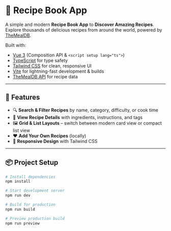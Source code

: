 # 🍲 Recipe Book App

A simple and modern **Recipe Book App** to **Discover Amazing Recipes**.  
Explore thousands of delicious recipes from around the world, powered by [TheMealDB](https://www.themealdb.com/).

Built with:
- [Vue 3](https://vuejs.org/) (Composition API & `<script setup lang="ts">`)
- [TypeScript](https://www.typescriptlang.org/) for type safety
- [Tailwind CSS](https://tailwindcss.com/) for clean, responsive UI
- [Vite](https://vitejs.dev/) for lightning-fast development & builds
- [TheMealDB API](https://www.themealdb.com/api.php) for recipe data

---

## 🚀 Features

- 🔍 **Search & Filter Recipes** by name, category, difficulty, or cook time  
- 📖 **View Recipe Details** with ingredients, instructions, and tags  
- 🖼️ **Grid & List Layouts** – switch between modern card view or compact list view  
- ❤️ **Add Your Own Recipes** (locally)  
- 📱 **Responsive Design** with Tailwind CSS  

---

## 📦 Project Setup

```bash
# Install dependencies
npm install

# Start development server
npm run dev

# Build for production
npm run build

# Preview production build
npm run preview
